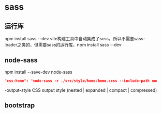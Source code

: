 # sass

## 运行库
npm install sass --dev
vite构建工具中自动集成了scss，所以不需要sass-loader之类的，但需要sass的运行库，npm install sass --dev

## node-sass
npm install --save-dev node-sass

```json
"css-home": "node-sass -r ./src/style/home/home.scss --include-path node_modules --output-style compressed --source-map false --source-map-contents false --precision 6 -o public/css",
```

-output-style             CSS output style (nested | expanded | compact | compressed)

## bootstrap